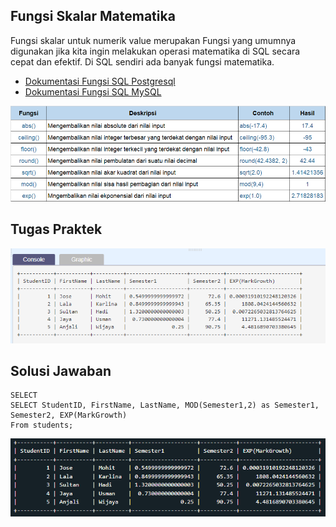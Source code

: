 ## Fungsi Skalar Matematika

Fungsi skalar untuk numerik value merupakan Fungsi yang umumnya digunakan jika kita ingin melakukan operasi matematika di SQL secara cepat dan efektif. Di SQL sendiri ada banyak fungsi matematika.<br>

- [Dokumentasi Fungsi SQL Postgresql](https://www.postgresql.org/docs/9.5/functions-math.html)
- [Dokumentasi Fungsi SQL MySQL](https://dev.mysql.com/doc/refman/8.0/en/mathematical-functions.html)<br>

![fungsi](fungsi_skalar.png)

## Tugas Praktek

![tabel-soal](output_tabelsoal.png)

## Solusi Jawaban

```
SELECT
SELECT StudentID, FirstName, LastName, MOD(Semester1,2) as Semester1, Semester2, EXP(MarkGrowth)
From students;
```

![tabel-jawaban](output_tabeljawaban.png)
